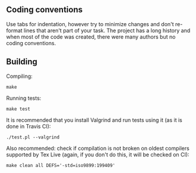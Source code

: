 ## Coding conventions

Use tabs for indentation, however try to minimize changes and don't re-format lines that aren't part of your task. The project has a long history and when most of the code was created, there were many authors but no coding conventions.

## Building

Compiling:
```
make
```

Running tests:
```
make test
```

It is recommended that you install Valgrind and run tests using it (as it is done in Travis CI):
```
./test.pl --valgrind
```

Also recommended: check if compilation is not broken on oldest compilers supported by Tex Live (again, if you don't do this, it will be checked on CI):
```
make clean all DEFS='-std=iso9899:199409'
```
